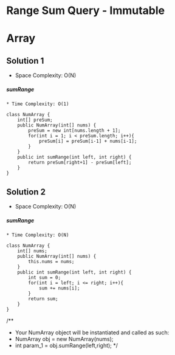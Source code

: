 # Range Sum Query - Immutable
# Array
## Solution 1
* Space Complexity: O(N)
##### sumRange
	* Time Complexity: O(1)
```
class NumArray {
    int[] preSum;
    public NumArray(int[] nums) {
        preSum = new int[nums.length + 1];
        for(int i = 1; i < preSum.length; i++){
            preSum[i] = preSum[i-1] + nums[i-1];
        }
    }
    public int sumRange(int left, int right) {
        return preSum[right+1] - preSum[left];
    }
}
```
## Solution 2
* Space Complexity: O(N)
##### sumRange
	* Time Complexity: O(N)
```
class NumArray {
    int[] nums;
    public NumArray(int[] nums) {
        this.nums = nums;
    }   
    public int sumRange(int left, int right) {
        int sum = 0;
        for(int i = left; i <= right; i++){
            sum += nums[i];
        }
        return sum;
    }
}
```

/**
 * Your NumArray object will be instantiated and called as such:
 * NumArray obj = new NumArray(nums);
 * int param_1 = obj.sumRange(left,right);
 */
```